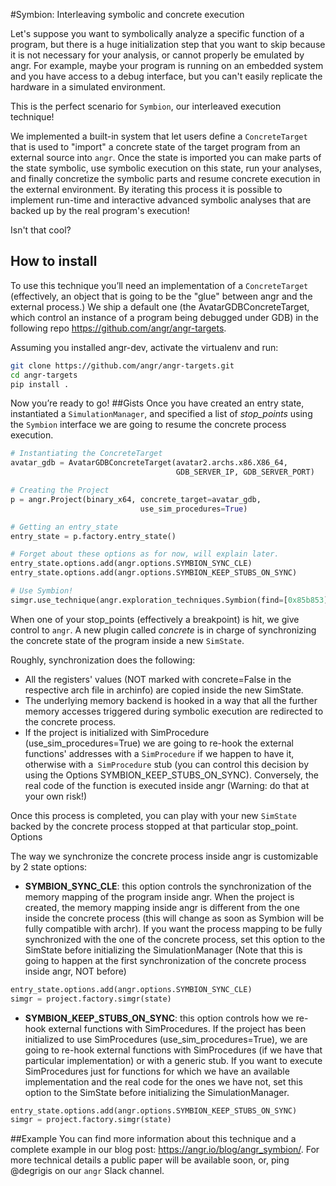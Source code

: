 #Symbion: Interleaving symbolic and concrete execution

Let's suppose you want to symbolically analyze a specific function of a program, but there is a huge initialization step that you want to skip because it is not necessary for your analysis, or cannot properly be emulated by angr. For example, maybe your program is running on an embedded system and you have access to a debug interface, but you can't easily replicate the hardware in a simulated environment.

This is the perfect scenario for `Symbion`, our interleaved execution technique!

We implemented a built-in system that let users define a `ConcreteTarget` that is used to "import" a concrete state of the target program from an external source into `angr`. Once the state is imported you can make parts of the state symbolic, use symbolic execution on this state, run your analyses, and finally concretize the symbolic parts and resume concrete execution in the external environment. By iterating this process it is possible to implement run-time and interactive advanced symbolic analyses that are backed up by the real program's execution!

Isn't that cool?

## How to install
To use this technique you’ll need an implementation of a `ConcreteTarget` (effectively, an object that is going to be the "glue" between angr and the external process.) We ship a default one (the AvatarGDBConcreteTarget, which control an instance of a program being debugged under GDB) in the following repo https://github.com/angr/angr-targets.

Assuming you installed angr-dev, activate the virtualenv and run:

```bash
git clone https://github.com/angr/angr-targets.git
cd angr-targets
pip install .
```

Now you’re ready to go!
##Gists 
Once you have created an entry state, instantiated a `SimulationManager`, and specified a list of *stop_points* using the `Symbion` interface we are going to resume the concrete process execution.
```python
# Instantiating the ConcreteTarget
avatar_gdb = AvatarGDBConcreteTarget(avatar2.archs.x86.X86_64,
                                     GDB_SERVER_IP, GDB_SERVER_PORT)

# Creating the Project
p = angr.Project(binary_x64, concrete_target=avatar_gdb,
                             use_sim_procedures=True)

# Getting an entry_state
entry_state = p.factory.entry_state()

# Forget about these options as for now, will explain later.
entry_state.options.add(angr.options.SYMBION_SYNC_CLE)
entry_state.options.add(angr.options.SYMBION_KEEP_STUBS_ON_SYNC)      

# Use Symbion!                                
simgr.use_technique(angr.exploration_techniques.Symbion(find=[0x85b853])
```
When one of your stop_points (effectively a breakpoint) is hit, we give control to `angr`. 
A new plugin called *concrete* is in charge of synchronizing the concrete state of the program inside a new `SimState`. 

Roughly, synchronization does the following:
* All the registers' values (NOT marked with concrete=False in the respective arch file in archinfo) are copied inside the new SimState.
* The underlying memory backend is hooked in a way that all the further memory accesses triggered during symbolic execution are redirected to the concrete process.
* If the project is initialized with SimProcedure (use_sim_procedures=True) we are going to re-hook the external functions' addresses with a `SimProcedure` if we happen to have it, otherwise with a` SimProcedure` stub (you can control this decision by using the Options SYMBION_KEEP_STUBS_ON_SYNC). Conversely, the real code of the function is executed inside angr (Warning: do that at your own risk!)

Once this process is completed, you can play with your new `SimState` backed by the concrete process stopped at that particular stop_point.
Options

The way we synchronize the concrete process inside angr is customizable by 2 state options:
* **SYMBION_SYNC_CLE**: this option controls the synchronization of the memory mapping of the program inside angr. When the project is created, the memory mapping inside angr is different from the one inside the concrete process (this will change as soon as Symbion will be fully compatible with archr). If you want the process mapping to be fully synchronized with the one of the concrete process, set this option to the SimState before initializing the SimulationManager (Note that this is going to happen at the first synchronization of the concrete process inside angr, NOT before)
```python
entry_state.options.add(angr.options.SYMBION_SYNC_CLE)
simgr = project.factory.simgr(state)
```

* **SYMBION_KEEP_STUBS_ON_SYNC**: this option controls how we re-hook external functions with SimProcedures. If the project has been initialized to use SimProcedures (use_sim_procedures=True), we are going to re-hook external functions with SimProcedures (if we have that particular implementation) or with a generic stub. If you want to execute SimProcedures just for functions for which we have an available implementation and the real code for the ones we have not, set this option to the SimState before initializing the SimulationManager.
```python
entry_state.options.add(angr.options.SYMBION_KEEP_STUBS_ON_SYNC)
simgr = project.factory.simgr(state)
```
##Example
You can find more information about this technique and a complete example in our blog post: https://angr.io/blog/angr_symbion/.
For more technical details a public paper will be available soon, or, ping @degrigis on our `angr` Slack channel.

